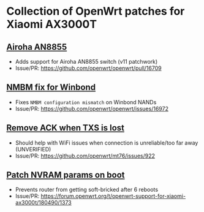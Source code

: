 # Collection of OpenWrt patches for Xiaomi AX3000T

## [Airoha AN8855](./patches/AN8855-r241226.patch)

- Adds support for Airoha AN8855 switch (v11 patchwork)
- Issue/PR: https://github.com/openwrt/openwrt/pull/16709

## [NMBM fix for Winbond](./patches/Winbond-NMBM-fix.patch)

- Fixes `NMBM configuration mismatch` on Winbond NANDs
- Issue/PR: https://github.com/openwrt/openwrt/issues/16972

## [Remove ACK when TXS is lost](./patches/Remove-ACK-when-TXS-is-lost.patch)

- Should help with WiFi issues when connection is unreliable/too far away (UNVERIFIED)
- Issue/PR: https://github.com/openwrt/mt76/issues/922

## [Patch NVRAM params on boot](./patches/Patch-NVRAM-params-on-boot.patch)

- Prevents router from getting soft-bricked after 6 reboots
- Issue/PR: https://forum.openwrt.org/t/openwrt-support-for-xiaomi-ax3000t/180490/1373

